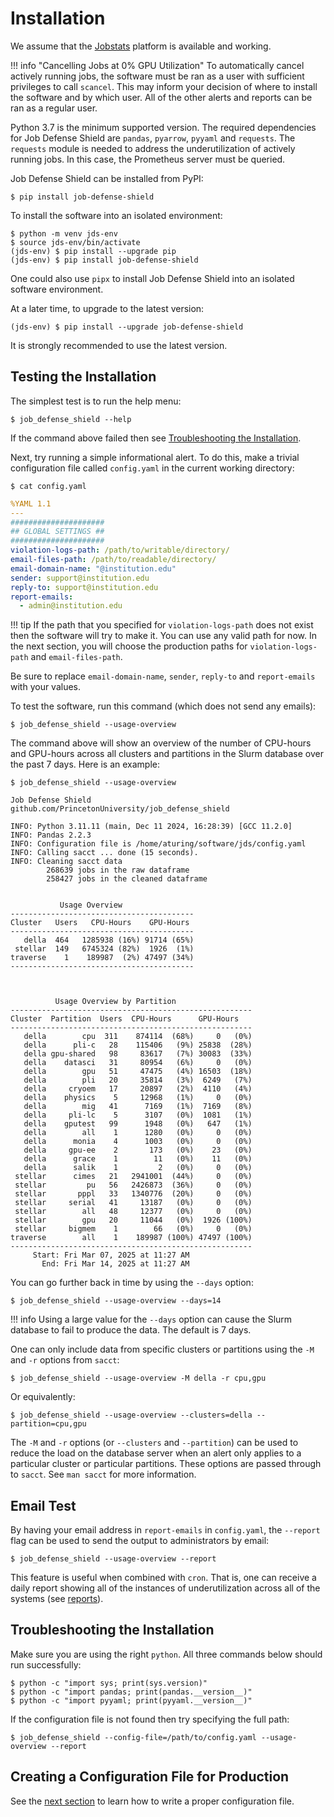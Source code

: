 # Installation

We assume that the [Jobstats](https://github.com/PrincetonUniversity/jobstats) platform is available and working.

!!! info "Cancelling Jobs at 0% GPU Utilization"
    To automatically cancel actively running jobs, the software must be ran as a user with sufficient privileges to call `scancel`. This may inform your decision of where to install the software and by which user. All of the other alerts and reports can be ran as a regular user.

Python 3.7 is the minimum supported version. The required dependencies for Job Defense Shield are `pandas`, `pyarrow`, `pyyaml` and `requests`. The `requests` module is needed to address the underutilization of actively running jobs. In this case, the Prometheus server must be queried.

Job Defense Shield can be installed from PyPI:

```
$ pip install job-defense-shield
```

To install the software into an isolated environment:

```
$ python -m venv jds-env
$ source jds-env/bin/activate
(jds-env) $ pip install --upgrade pip
(jds-env) $ pip install job-defense-shield
```

One could also use `pipx` to install Job Defense Shield into an isolated software environment.

At a later time, to upgrade to the latest version:

```
(jds-env) $ pip install --upgrade job-defense-shield
```

It is strongly recommended to use the latest version.

## Testing the Installation

The simplest test is to run the help menu:

```
$ job_defense_shield --help
```

If the command above failed then see [Troubleshooting the Installation](#troubleshooting-the-installation).

Next, try running a simple informational alert. To do this, make a trivial configuration file called `config.yaml` in the current working directory:

```
$ cat config.yaml
```
```yaml
%YAML 1.1
---
#####################
## GLOBAL SETTINGS ##
#####################
violation-logs-path: /path/to/writable/directory/
email-files-path: /path/to/readable/directory/
email-domain-name: "@institution.edu"
sender: support@institution.edu
reply-to: support@institution.edu
report-emails:
  - admin@institution.edu
```

!!! tip
    If the path that you specified for `violation-logs-path` does not exist then the software will try to make it. You can use any valid path for now. In the next section, you will choose the production paths for `violation-logs-path` and `email-files-path`.

Be sure to replace `email-domain-name`, `sender`, `reply-to` and `report-emails` with your values.

To test the software, run this command (which does not send any emails):

```
$ job_defense_shield --usage-overview
```

The command above will show an overview of the number of CPU-hours and GPU-hours
across all clusters and partitions in the Slurm database over the past 7 days. Here is an example:

```
$ job_defense_shield --usage-overview

Job Defense Shield
github.com/PrincetonUniversity/job_defense_shield

INFO: Python 3.11.11 (main, Dec 11 2024, 16:28:39) [GCC 11.2.0]
INFO: Pandas 2.2.3
INFO: Configuration file is /home/aturing/software/jds/config.yaml
INFO: Calling sacct ... done (15 seconds).
INFO: Cleaning sacct data
        268639 jobs in the raw dataframe
        258427 jobs in the cleaned dataframe


           Usage Overview          
-----------------------------------------
Cluster   Users   CPU-Hours    GPU-Hours
-----------------------------------------
   della  464   1285938 (16%) 91714 (65%)
 stellar  149   6745324 (82%)  1926  (1%)
traverse    1    189987  (2%) 47497 (34%)
-----------------------------------------



          Usage Overview by Partition           
------------------------------------------------------
Cluster  Partition  Users  CPU-Hours      GPU-Hours
------------------------------------------------------
   della        cpu  311    874114  (68%)     0   (0%)
   della      pli-c   28    115406   (9%) 25838  (28%)
   della gpu-shared   98     83617   (7%) 30083  (33%)
   della    datasci   31     80954   (6%)     0   (0%)
   della        gpu   51     47475   (4%) 16503  (18%)
   della        pli   20     35814   (3%)  6249   (7%)
   della     cryoem   17     20897   (2%)  4110   (4%)
   della    physics    5     12968   (1%)     0   (0%)
   della        mig   41      7169   (1%)  7169   (8%)
   della     pli-lc    5      3107   (0%)  1081   (1%)
   della    gputest   99      1948   (0%)   647   (1%)
   della        all    1      1280   (0%)     0   (0%)
   della      monia    4      1003   (0%)     0   (0%)
   della     gpu-ee    2       173   (0%)    23   (0%)
   della      grace    1        11   (0%)    11   (0%)
   della      salik    1         2   (0%)     0   (0%)
 stellar      cimes   21   2941001  (44%)     0   (0%)
 stellar         pu   56   2426873  (36%)     0   (0%)
 stellar       pppl   33   1340776  (20%)     0   (0%)
 stellar     serial   41     13187   (0%)     0   (0%)
 stellar        all   48     12377   (0%)     0   (0%)
 stellar        gpu   20     11044   (0%)  1926 (100%)
 stellar     bigmem    1        66   (0%)     0   (0%)
traverse        all    1    189987 (100%) 47497 (100%)
------------------------------------------------------
     Start: Fri Mar 07, 2025 at 11:27 AM
       End: Fri Mar 14, 2025 at 11:27 AM
```

You can go further back in time by using the `--days` option:

```
$ job_defense_shield --usage-overview --days=14
```

!!! info
    Using a large value for the `--days` option can cause the Slurm database to fail to produce the data. The default is 7 days.

One can only include data from specific clusters or partitions using the `-M` and `-r` options from `sacct`:

```
$ job_defense_shield --usage-overview -M della -r cpu,gpu
```
Or equivalently:

```
$ job_defense_shield --usage-overview --clusters=della --partition=cpu,gpu
```

The `-M` and `-r` options (or `--clusters` and `--partition`) can be used to reduce the load on the database server when an alert only applies to a particular cluster or particular partitions. These options are passed through to `sacct`. See `man sacct` for more information.

## Email Test

By having your email address in `report-emails` in `config.yaml`, the `--report` flag can be used to send the output to administrators by email:

```
$ job_defense_shield --usage-overview --report
```

This feature is useful when combined with `cron`. That is, one can receive a daily report showing all of the instances of underutilization across all of the systems (see [reports](reports/overview.md)).

## Troubleshooting the Installation

Make sure you are using the right `python`. All three commands below should run successfully:

```
$ python -c "import sys; print(sys.version)"
$ python -c "import pandas; print(pandas.__version__)"
$ python -c "import pyyaml; print(pyyaml.__version__)"
```

If the configuration file is not found then try specifying the full path:

```
$ job_defense_shield --config-file=/path/to/config.yaml --usage-overview --report
```
 
## Creating a Configuration File for Production

See the [next section](configuration.md) to learn how to write a proper configuration file.
